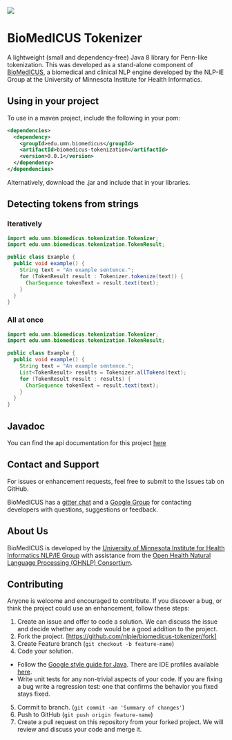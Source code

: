 
[![](https://travis-ci.org/nlpie/biomedicus-tokenizer.svg?branch=master)](https://travis-ci.org/nlpie/biomedicus-tokenizer)

# BioMedICUS Tokenizer

A lightweight (small and dependency-free) Java 8 library for Penn-like tokenization. This was 
developed as a stand-alone component of [BioMedICUS](http://nlpie.github.io/biomedicus/), a 
biomedical and clinical NLP engine developed by the NLP-IE Group at the University of Minnesota 
Institute for Health Informatics.

## Using in your project

To use in a maven project, include the following in your pom: 

```xml
<dependencies>
  <dependency>
    <groupId>edu.umn.biomedicus</groupId>
    <artifactId>biomedicus-tokenization</artifactId>
    <version>0.0.1</version>
  </dependency>
</dependencies>
```

Alternatively, download the .jar and include that in your libraries.

## Detecting tokens from strings
### Iteratively

```java
import edu.umn.biomedicus.tokenization.Tokenizer;
import edu.umn.biomedicus.tokenization.TokenResult;

public class Example {
  public void example() {
    String text = "An example sentence.";
    for (TokenResult result : Tokenizer.tokenize(text)) {
      CharSequence tokenText = result.text(text);
    }
  }
}
```

### All at once

```java
import edu.umn.biomedicus.tokenization.Tokenizer;
import edu.umn.biomedicus.tokenization.TokenResult;

public class Example {
  public void example() {
    String text = "An example sentence.";
    List<TokenResult> results = Tokenizer.allTokens(text);
    for (TokenResult result : results) {
      CharSequence tokenText = result.text(text);
    }
  }
}
```

## Javadoc

You can find the api documentation for this project 
[here](https://nlpie.github.io/biomedicus-tokenizer/site/apidocs/index.html)

## Contact and Support

For issues or enhancement requests, feel free to submit to the Issues tab on GitHub.

BioMedICUS has a [gitter chat](https://gitter.im/biomedicus/biomedicus) and a 
[Google Group](https://groups.google.com/a/umn.edu/forum/#!forum/biomedicus) for contacting 
developers with questions, suggestions or feedback.

## About Us
BioMedICUS is developed by the
[University of Minnesota Institute for Health Informatics NLP/IE Group](http://www.bmhi.umn.edu/ihi/research/nlpie/)
with assistance from the
[Open Health Natural Language Processing \(OHNLP\) Consortium](http://ohnlp.org/index.php/Main_Page).

## Contributing

Anyone is welcome and encouraged to contribute. If you discover a bug, or think the project could 
use an enhancement, follow these steps: 

1. Create an issue and offer to code a solution. We can discuss the issue and decide whether any 
code would be a good addition to the project. 
2. Fork the project. [https://github.com/nlpie/biomedicus-tokenizer/fork]
3. Create Feature branch (`git checkout -b feature-name`)
4. Code your solution. 
  - Follow the [Google style guide for Java](https://google.github.io/styleguide/javaguide.html). 
  There are IDE profiles available [here](https://github.com/google/styleguide).
  - Write unit tests for any non-trivial aspects of your code. If you are fixing a bug write a 
  regression test: one that confirms the behavior you fixed stays fixed.
5. Commit to branch. (`git commit -am 'Summary of changes'`)
6. Push to GitHub (`git push origin feature-name`)
7. Create a pull request on this repository from your forked project. We will review and discuss 
your code and merge it.

